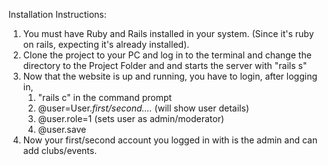 Installation Instructions:
1. You must have Ruby and Rails installed in your system. (Since it's ruby on rails, expecting it's already installed).
2. Clone the project to your PC and log in to the terminal and change the directory to the Project Folder and and starts the server with "rails s"
3. Now that the website is up and running, you have to login, after logging in,
    1. "rails c" in the command prompt
    2. @user=User.*first/second....* (will show user details) 
    3. @user.role=1 (sets user as admin/moderator) 
    4. @user.save
4. Now your first/second account you logged in with is the admin and can add clubs/events.
    
